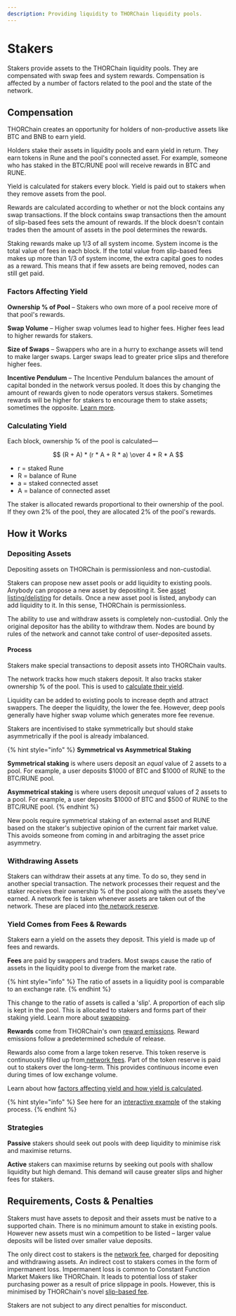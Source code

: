 ```yaml
---
description: Providing liquidity to THORChain liquidity pools.
---
```


# Stakers

Stakers provide assets to the THORChain liquidity pools. They are compensated with swap fees and system rewards. Compensation is affected by a number of factors related to the pool and the state of the network. 

## Compensation

THORChain creates an opportunity for holders of non-productive assets like BTC and BNB to earn yield.

Holders stake their assets in liquidity pools and earn yield in return. They earn tokens in Rune and the pool's connected asset. For example, someone who has staked in the BTC/RUNE pool will receive rewards in BTC and RUNE.

Yield is calculated for stakers every block. Yield is paid out to stakers when they remove assets from the pool.

Rewards are calculated according to whether or not the block contains any swap transactions. If the block contains swap transactions then the amount of slip-based fees sets the amount of rewards. If the block doesn't contain trades then the amount of assets in the pool determines the rewards.

Staking rewards make up 1/3 of all system income. System income is the total value of fees in each block. If the total value from slip-based fees makes up more than 1/3 of system income, the extra capital goes to nodes as a reward. This means that if few assets are being removed, nodes can still get paid.

### Factors Affecting Yield

**Ownership % of Pool** – Stakers who own more of a pool receive more of that pool's rewards.

**Swap Volume** – Higher swap volumes lead to higher fees. Higher fees lead to higher rewards for stakers.

**Size of Swaps** – Swappers who are in a hurry to exchange assets will tend to make larger swaps. Larger swaps lead to greater price slips and therefore higher fees.

**Incentive Pendulum** – The Incentive Pendulum balances the amount of capital bonded in the network versus pooled. It does this by changing the amount of rewards given to node operators versus stakers. Sometimes rewards will be higher for stakers to encourage them to stake assets; sometimes the opposite. [Learn more](../how-it-works/incentive-pendulum.md).

### Calculating Yield

 Each block, ownership % of the pool is calculated—

$$
(R + A) * (r * A + R * a) \over 4 * R * A
$$

* r = staked Rune
* R = balance of Rune
* a = staked connected asset
* A = balance of connected asset

The staker is allocated rewards proportional to their ownership of the pool. If they own 2% of the pool, they are allocated 2% of the pool's rewards.

## How it Works

### **Depositing Assets**

Depositing assets on THORChain is permissionless and non-custodial.

Stakers can propose new asset pools or add liquidity to existing pools. Anybody can propose a new asset by depositing it. See [asset listing/delisting](https://) for details. Once a new asset pool is listed, anybody can add liquidity to it. In this sense, THORChain is permissionless.

The ability to use and withdraw assets is completely non-custodial. Only the original depositor has the ability to withdraw them. Nodes are bound by rules of the network and cannot take control of user-deposited assets.

#### Process

Stakers make special transactions to deposit assets into THORChain vaults.

The network tracks how much stakers deposit. It also tracks staker ownership % of the pool. This is used to [calculate their yield](staking.md#calculating-yield).

Liquidity can be added to existing pools to increase depth and attract swappers. The deeper the liquidity, the lower the fee. However, deep pools generally have higher swap volume which generates more fee revenue.

Stakers are incentivised to stake symmetrically but should stake asymmetrically if the pool is already imbalanced.‌

{% hint style="info" %}
**Symmetrical vs Asymmetrical Staking**

**Symmetrical staking** is where users deposit an _equal_ value of 2 assets to a pool. For example, a user deposits $1000 of BTC and $1000 of RUNE to the BTC/RUNE pool.

**Asymmetrical staking** is where users deposit _unequal_ values of 2 assets to a pool. For example, a user deposits $1000 of BTC and $500 of RUNE to the BTC/RUNE pool.
{% endhint %}

New pools require symmetrical staking of an external asset and RUNE based on the staker's subjective opinion of the current fair market value. This avoids someone from coming in and arbitraging the asset price asymmetry.

### Withdrawing Assets

Stakers can withdraw their assets at any time. To do so, they send in another special transaction. The network processes their request and the staker receives their ownership % of the pool along with the assets they've earned. A network fee is taken whenever assets are taken out of the network. These are placed into [the network reserve](../how-it-works/emission-schedule.md).

### **Yield Comes from Fees & Rewards**

Stakers earn a yield on the assets they deposit. This yield is made up of fees and rewards.

**Fees** are paid by swappers and traders. Most swaps cause the ratio of assets in the liquidity pool to diverge from the market rate.

{% hint style="info" %}
️The ratio of assets in a liquidity pool is comparable to an exchange rate.
{% endhint %}

This change to the ratio of assets is called a 'slip'. A proportion of each slip is kept in the pool. This is allocated to stakers and forms part of their staking yield. Learn more about [swapping](swapping.md).

**Rewards** come from THORChain's own [reward emissions](../how-it-works/emission-schedule.md). Reward emissions follow a predetermined schedule of release.

Rewards also come from a large token reserve. This token reserve is continuously filled up from[ network fees](../how-it-works/fees.md#network-fee). Part of the token reserve is paid out to stakers over the long-term. This provides continuous income even during times of low exchange volume.

Learn about how [factors affecting yield and how yield is calculated](staking.md#compensation).

{% hint style="info" %}
See here for an [interactive example](https://rebase.foundation/network/thorchain/system-component/providing-liquidity) of the staking process.
{% endhint %}

### Strategies

**Passive** stakers should seek out pools with deep liquidity to minimise risk and maximise returns.

**Active** stakers can maximise returns by seeking out pools with shallow liquidity but high demand. This demand will cause greater slips and higher fees for stakers.

## Requirements, Costs & Penalties

Stakers must have assets to deposit and their assets must be native to a supported chain. There is no minimum amount to stake in existing pools. However new assets must win a competition to be listed – larger value deposits will be listed over smaller value deposits.

The only direct cost to stakers is the [network fee](../how-it-works/fees.md#network-fee), charged for depositing and withdrawing assets. An indirect cost to stakers comes in the form of impermanent loss. Impermanent loss is common to Constant Function Market Makers like THORChain. It leads to potential loss of staker purchasing power as a result of price slippage in pools. However, this is minimised by THORChain's novel [slip-based fee](../how-it-works/fees.md#slip-based-fee).

Stakers are not subject to any direct penalties for misconduct.


